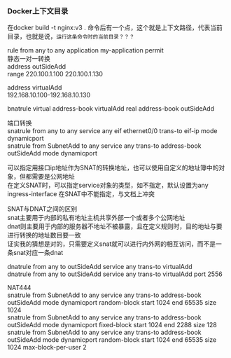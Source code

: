 ### Docker上下文目录
在docker build -t nginx:v3 . 命令后有一个点，这个就是上下文路径，代表当前目录，也就是说，`运行这条命令时的当前目录？？？`   

rule from any to any application my-application permit   
静态一对一转换   
address outSideAdd   
range 220.100.1.100 220.100.1.130   

address virtualAdd  
192.168.10.100-192.168.10.130   

bnatrule virtual address-book virtualAdd real address-book outSideAdd   


端口转换   
snatrule from any to any service any eif ethernet0/0 trans-to eif-ip mode dynamicport   
snatrule from SubnetAdd to any service any trans-to address-book outSideAdd mode dynamicport   

可以指定用接口ip地址作为SNAT的转换地址，也可以使用自定义的地址簿中的对象，但都需要是公网地址   
在定义SNAT时，可以指定service对象的类型，如不指定，默认设置为any   
ingress-interface 在SNAT中不能指定，与文档上冲突   

SNAT与DNAT之间的区别   
snat主要用于内部的私有地址主机共享外部一个或者多个公网地址   
dnat则主要用于内部的服务器不地址不被暴露，且在定义规则时，目的地址与要进行转换的地址数目要一致   
证实我的猜想是对的，只需要定义snat就可以进行内外网的相互访问，而不是一条snat对应一条dnat   

dnatrule from any to outSideAdd service any trans-to virtualAdd   
dnatrule from any to outSideAdd service any trans-to virtualAdd port 2556   

NAT444   
snatrule from SubnetAdd to any service any trans-to address-book outSideAdd mode dynamicport random-block start 1024 end 65535 size 1024    
snatrule from SubnetAdd to any service any trans-to address-book outSideAdd mode dynamicport fixed-block start 1024 end 2288 size 128    
snatrule from SubnetAdd to any service any trans-to address-book outSideAdd mode dynamicport random-block start 1024 end 65535 size 1024    max-block-per-user 2   

